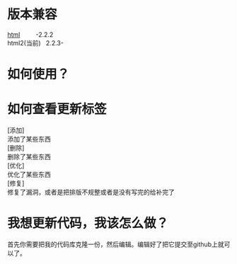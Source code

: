 # 版本兼容
[html](https://github.com/onodera2007/html) &nbsp; &nbsp; &nbsp; &nbsp; -2.2.2</br>
html2(当前) &nbsp; 2.2.3-</br>
# 如何使用？
# 如何查看更新标签
[添加]<br>
添加了某些东西<br>
[删除]<br>
删除了某些东西<br>
[优化]<br>
优化了某些东西<br>
[修复]<br>
修复了漏洞，或者是把排版不规整或者是没有写完的给补完了<br>
# 我想更新代码，我该怎么做？
首先你需要把我的代码库克隆一份，然后编辑。编辑好了把它提交至github上就可以了。
